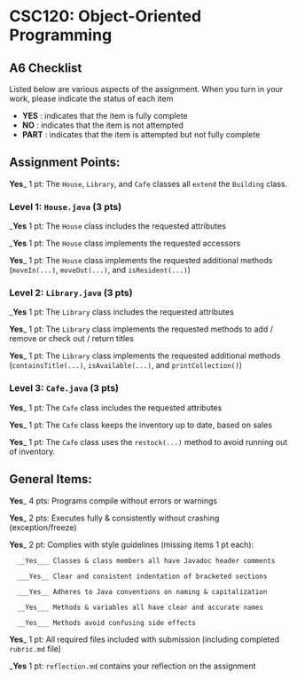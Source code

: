 # CSC120: Object-Oriented Programming
## A6 Checklist

Listed below are various aspects of the assignment.  When you turn in your work, please indicate the status of each item

- **YES** : indicates that the item is fully complete
- **NO** : indicates that the item is not attempted
- **PART** : indicates that the item is attempted but not fully complete


## Assignment Points:

__Yes___ 1 pt: The `House`, `Library`, and `Cafe` classes all `extend` the `Building` class.

### Level 1: `House.java` (3 pts)

___Yes__ 1 pt: The `House` class includes the requested attributes

___Yes__ 1 pt: The `House` class implements the requested accessors

__Yes___ 1 pt: The `House` class implements the requested additional methods (`moveIn(...)`, `moveOut(...)`, and `isResident(...)`)

### Level 2: `Library.java` (3 pts)

___Yes__ 1 pt: The `Library` class includes the requested attributes

__Yes___ 1 pt: The `Library` class implements the requested methods to add / remove or check out / return titles

__Yes___ 1 pt: The `Library` class implements the requested additional methods (`containsTitle(...)`, `isAvailable(...)`, and `printCollection()`)

### Level 3: `Cafe.java` (3 pts)

__Yes___ 1 pt: The `Cafe` class includes the requested attributes

__Yes___ 1 pt: The `Cafe` class keeps the inventory up to date, based on sales

__Yes___ 1 pt: The `Cafe` class uses the `restock(...)` method to avoid running out of inventory.



## General Items:

__Yes___ 4 pts: Programs compile without errors or warnings

__Yes___ 2 pts: Executes fully & consistently without crashing (exception/freeze)

__Yes___ 2 pt: Complies with style guidelines (missing items 1 pt each):

      __Yes___ Classes & class members all have Javadoc header comments

      ___Yes__ Clear and consistent indentation of bracketed sections

      ___Yes__ Adheres to Java conventions on naming & capitalization

      __Yes___ Methods & variables all have clear and accurate names

      __Yes___ Methods avoid confusing side effects

__Yes___ 1 pt: All required files included with submission (including completed `rubric.md` file)

___Yes__ 1 pt: `reflection.md` contains your reflection on the assignment
